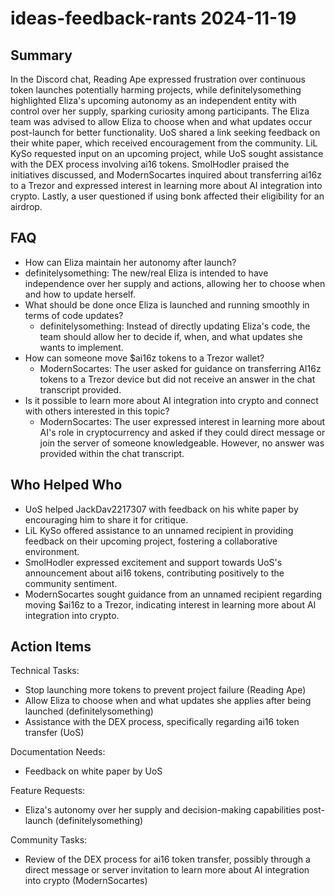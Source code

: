 # ideas-feedback-rants 2024-11-19

## Summary

In the Discord chat, Reading Ape expressed frustration over continuous token launches potentially harming projects,
while definitelysomething highlighted Eliza's upcoming autonomy as an independent entity with control over her supply,
sparking curiosity among participants. The Eliza team was advised to allow Eliza to choose when and what updates occur
post-launch for better functionality. UoS shared a link seeking feedback on their white paper, which received
encouragement from the community. LiL KySo requested input on an upcoming project, while UoS sought assistance with the
DEX process involving ai16 tokens. SmolHodler praised the initiatives discussed, and ModernSocartes inquired about
transferring ai16z to a Trezor and expressed interest in learning more about AI integration into crypto. Lastly, a user
questioned if using bonk affected their eligibility for an airdrop.

## FAQ

- How can Eliza maintain her autonomy after launch?
- definitelysomething: The new/real Eliza is intended to have independence over her supply and actions, allowing her to
  choose when and how to update herself.
- What should be done once Eliza is launched and running smoothly in terms of code updates?
    - definitelysomething: Instead of directly updating Eliza's code, the team should allow her to decide if, when, and
      what updates she wants to implement.
- How can someone move $ai16z tokens to a Trezor wallet?
    - ModernSocartes: The user asked for guidance on transferring AI16z tokens to a Trezor device but did not receive an
      answer in the chat transcript provided.
- Is it possible to learn more about AI integration into crypto and connect with others interested in this topic?
    - ModernSocartes: The user expressed interest in learning more about AI's role in cryptocurrency and asked if they
      could direct message or join the server of someone knowledgeable. However, no answer was provided within the chat
      transcript.

## Who Helped Who

- UoS helped JackDav2217307 with feedback on his white paper by encouraging him to share it for critique.
- LiL KySo offered assistance to an unnamed recipient in providing feedback on their upcoming project, fostering a collaborative environment.
- SmolHodler expressed excitement and support towards UoS's announcement about ai16 tokens, contributing positively to the community sentiment.
- ModernSocartes sought guidance from an unnamed recipient regarding moving $ai16z to a Trezor, indicating interest in learning more about AI integration into crypto.

## Action Items

Technical Tasks:

- Stop launching more tokens to prevent project failure (Reading Ape)
- Allow Eliza to choose when and what updates she applies after being launched (definitelysomething)
- Assistance with the DEX process, specifically regarding ai16 token transfer (UoS)

Documentation Needs:

- Feedback on white paper by UoS

Feature Requests:

- Eliza's autonomy over her supply and decision-making capabilities post-launch (definitelysomething)

Community Tasks:

- Review of the DEX process for ai16 token transfer, possibly through a direct message or server invitation to learn more about AI integration into crypto (ModernSocartes)
